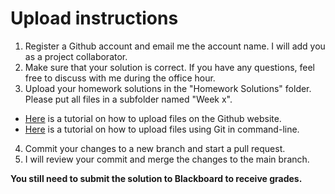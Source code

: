 # Upload instructions
1. Register a Github account and email me the account name. I will add you as a project collaborator.
2. Make sure that your solution is correct. If you have any questions, feel free to discuss with me during the office hour.
3. Upload your homework solutions in the "Homework Solutions" folder. Please put all files in a subfolder named "Week x".
  - [Here](https://docs.github.com/en/github/managing-files-in-a-repository/adding-a-file-to-a-repository) is a tutorial on how to upload files on the Github website.
  - [Here](https://blog.reviewnb.com/github-jupyter-notebook/) is a tutorial on how to upload files using Git in command-line.
4. Commit your changes to a new branch and start a pull request.
5. I will review your commit and merge the changes to the main branch.

**You still need to submit the solution to Blackboard to receive grades.**
